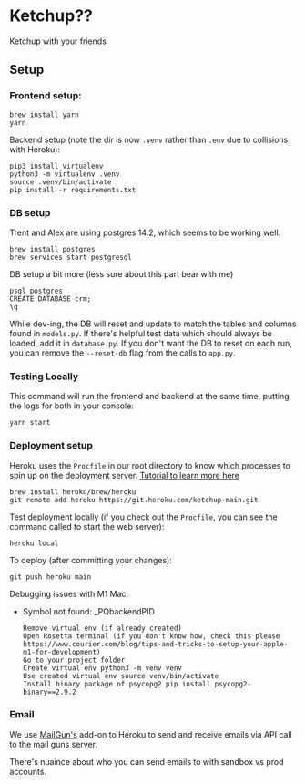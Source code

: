 # Ketchup??

Ketchup with your friends

## Setup

### Frontend setup:

```
brew install yarn
yarn
```

Backend setup (note the dir is now `.venv` rather than `.env` due to collisions with Heroku):

```
pip3 install virtualenv
python3 -m virtualenv .venv
source .venv/bin/activate
pip install -r requirements.txt
```

### DB setup

Trent and Alex are using postgres 14.2, which seems to be working well.

```
brew install postgres
brew services start postgresql
```

DB setup a bit more (less sure about this part bear with me)

```
psql postgres
CREATE DATABASE crm;
\q
```

While dev-ing, the DB will reset and update to match the tables and columns found in `models.py`.
If there's helpful test data which should always be loaded, add it in `database.py`.  If you don't want the DB to reset on each run,
you can remove the `--reset-db` flag from the calls to `app.py`.

### Testing Locally

This command will run the frontend and backend at the same time, putting the logs for both in your console:

```
yarn start
```

### Deployment setup

Heroku uses the `Procfile` in our root directory to know which processes to spin up on the deployment server. [Tutorial to learn more here](https://devcenter.heroku.com/articles/getting-started-with-python)

```
brew install heroku/brew/heroku
git remote add heroku https://git.heroku.com/ketchup-main.git
```

Test deployment locally (if you check out the `Procfile`, you can see the command called to start the web server):

```
heroku local
```

To deploy (after committing your changes):

```
git push heroku main
```

Debugging issues with M1 Mac:

- Symbol not found: _PQbackendPID
    ```
    Remove virtual env (if already created)
    Open Rosetta terminal (if you don't know how, check this please https://www.courier.com/blog/tips-and-tricks-to-setup-your-apple-m1-for-development)
    Go to your project folder
    Create virtual env python3 -m venv venv
    Use created virtual env source venv/bin/activate
    Install binary package of psycopg2 pip install psycopg2-binary==2.9.2
    ```
### Email

We use [MailGun's](https://app.mailgun.com/app/dashboard) add-on to Heroku to send and receive emails via API call to the mail guns server.

There's nuaince about who you can send emails to with sandbox vs prod accounts.
